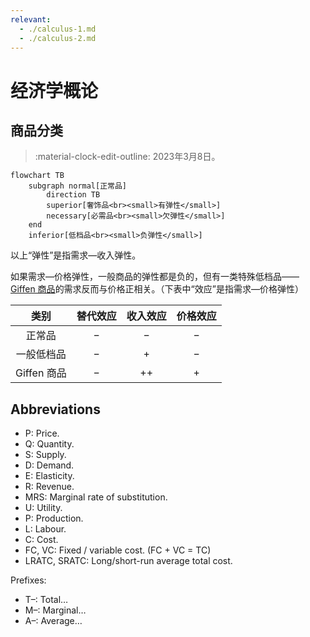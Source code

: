 ```yaml
---
relevant:
  - ./calculus-1.md
  - ./calculus-2.md
---
```


# 经济学概论

## 商品分类

> :material-clock-edit-outline: 2023年3月8日。

```mermaid
flowchart TB
    subgraph normal[正常品]
        direction TB
        superior[奢饰品<br><small>有弹性</small>]
        necessary[必需品<br><small>欠弹性</small>]
    end
    inferior[低档品<br><small>负弹性</small>]
```

以上“弹性”是指需求—收入弹性。

如果需求—价格弹性，一般商品的弹性都是负的，但有一类特殊低档品—— [Giffen 商品](https://en.wikipedia.org/wiki/Giffen_good)的需求反而与价格正相关。（下表中“效应”是指需求—价格弹性）

|    类别     | 替代效应 | 收入效应 | 价格效应 |
| :---------: | :------: | :------: | :------: |
|   正常品    |    −     |    −     |    −     |
| 一般低档品  |    −     |    +     |    −     |
| Giffen 商品 |    −     |    ++    |    +     |

## Abbreviations

- P: Price.
- Q: Quantity.
- S: Supply.
- D: Demand.
- E: Elasticity.
- R: Revenue.
- MRS: Marginal rate of substitution.
- U: Utility.
- P: Production.
- L: Labour.
- C: Cost.
- FC, VC: Fixed / variable cost. (FC + VC = TC)
- LRATC, SRATC: Long/short-run average total cost.

Prefixes:

- T–: Total…
- M–: Marginal…
- A–: Average…
